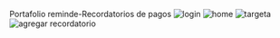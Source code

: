 Portafolio reminde-Recordatorios de pagos
![login](https://user-images.githubusercontent.com/114609659/193887530-97d0d091-c560-40f9-a8e4-d11c58410f62.jpeg)
![home](https://user-images.githubusercontent.com/114609659/193887540-8a7e3022-ac27-42fa-aa07-2efe2a2d62f5.jpeg)
![targeta](https://user-images.githubusercontent.com/114609659/193887545-b57e918e-77de-4c79-a5c0-976cd1fca429.jpeg)
![agregar recordatorio](https://user-images.githubusercontent.com/114609659/193887811-6f1ef340-1da9-43e4-9c58-ca29037c5302.jpeg)
